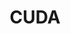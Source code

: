 ---
layout: tag-list
type: tag
title: CUDA
slug: cuda
category: study
sidebar: false
description: >
   CUDA Programming 
---